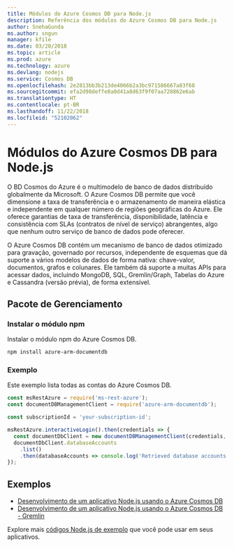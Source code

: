 ```yaml
---
title: Módulos do Azure Cosmos DB para Node.js
description: Referência dos módulos do Azure Cosmos DB para Node.js
author: SnehaGunda
ms.author: sngun
manager: kfile
ms.date: 03/20/2018
ms.topic: article
ms.prod: azure
ms.technology: azure
ms.devlang: nodejs
ms.service: Cosmos DB
ms.openlocfilehash: 2e2813bb3b213de4066b2a3bc971586667a83f68
ms.sourcegitcommit: efa2d98deffe8a0d41a8d63f9f07aa720862e6ab
ms.translationtype: HT
ms.contentlocale: pt-BR
ms.lasthandoff: 11/22/2018
ms.locfileid: "52102062"
---
```

# <a name="azure-cosmos-db-modules-for-nodejs"></a>Módulos do Azure Cosmos DB para Node.js

O BD Cosmos do Azure é o multimodelo de banco de dados distribuído globalmente da Microsoft. O Azure Cosmos DB permite que você dimensione a taxa de transferência e o armazenamento de maneira elástica e independente em qualquer número de regiões geográficas do Azure. Ele oferece garantias de taxa de transferência, disponibilidade, latência e consistência com SLAs (contratos de nível de serviço) abrangentes, algo que nenhum outro serviço de banco de dados pode oferecer.

O Azure Cosmos DB contém um mecanismo de banco de dados otimizado para gravação, governado por recursos, independente de esquemas que dá suporte a vários modelos de dados de forma nativa: chave-valor, documentos, grafos e colunares. Ele também dá suporte a muitas APIs para acessar dados, incluindo MongoDB, SQL, Gremlin/Graph, Tabelas do Azure e Cassandra (versão prévia), de forma extensível.

## <a name="management-package"></a>Pacote de Gerenciamento

### <a name="install-the-npm-module"></a>Instalar o módulo npm 

Instalar o módulo npm do Azure Cosmos DB.

```bash
npm install azure-arm-documentdb
```

### <a name="example"></a>Exemplo

Este exemplo lista todas as contas do Azure Cosmos DB.

```javascript
const msRestAzure = require('ms-rest-azure');
const documentDBManagementClient = require('azure-arm-documentdb');

const subscriptionId = 'your-subscription-id';

msRestAzure.interactiveLogin().then(credentials => {
  const documentDbClient = new documentDBManagementClient(credentials, subscriptionId);
  documentDbClient.databaseAccounts
    .list()
    .then(databaseAccounts => console.log('Retrieved database accounts: ', databaseAccounts));
});
```

## <a name="samples"></a>Exemplos

* [Desenvolvimento de um aplicativo Node.js usando o Azure Cosmos DB](https://azure.microsoft.com/resources/samples/azure-cosmos-db-documentdb-nodejs-getting-started/)
* [Desenvolvimento de um aplicativo Node.js usando o Azure Cosmos DB - Gremlin](https://azure.microsoft.com/resources/samples/azure-cosmos-db-graph-nodejs-getting-started/)

Explore mais [códigos Node.js de exemplo](https://azure.microsoft.com/resources/samples/?platform=nodejs) que você pode usar em seus aplicativos.

